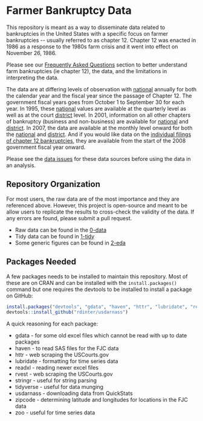 # Farmer Bankruptcy Data

This repository is meant as a way to disseminate data related to bankruptcies in the United States with a specific focus on farmer bankruptcies -- usually referred to as chapter 12. Chapter 12 was enacted in 1986 as a response to the 1980s farm crisis and it went into effect on November 26, 1986.

Please see our [Frequently Asked Questions](FAQ) section to better understand farm bankruptcies (ie chapter 12), the data, and the limitations in interpreting the data.

The data are at differing levels of observation with [national](1-tidy/bankruptcy/national_annual.csv) annually for both the calendar year and the fiscal year since the passage of Chapter 12. The government fiscal years goes from October 1 to September 30 for each year. In 1995, these [national](1-tidy/bankruptcy/national_quarterly.csv) values are available at the quarterly level as well as at the court [district](1-tidy/bankruptcy/district_quarterly.csv) level. In 2001, information on all other chapters of bankruptcy (business and non-business) are available for [national](1-tidy/bankruptcy/national_quarterly_all.csv) and [district](1-tidy/bankruptcy/district_quarterly_all.csv). In 2007, the data are available at the monthly level onward for both the [national](1-tidy/bankruptcy/national_monthly.csv) and [district](1-tidy/bankruptcy/district_monthly.csv). And if you would like data on the [individual filings of chapter 12 bankruptcies](1-tidy/bankruptcy/ch12_bankruptcy_f2008.csv), they are available from the start of the 2008 government fiscal year onward.

Please see the [data issues](FAQ) for these data sources before using the data in an analysis.

<!--- County level data are available annually from 1990 onward and quarterly from September 2008 onward. County level data is generally problematic for bankruptcies because the listed county is for the residence of the bankruptcy filer and this may not correspond to where a business operates. For farmers, we do not find this to be a major issue as a filer of chapter 12 must be active in farming and most farmers will reside at or near their farming operation. --->


## Repository Organization

For most users, the raw data are of the most importance and they are referenced above. However, this project is open-source and meant to be allow users to replicate the results to cross-check the validity of the data. If any errors are found, please submit a pull request.

- Raw data can be found in the [0-data](0-data)
- Tidy data can be found in [1-tidy](1-tidy)
- Some generic figures can be found in [2-eda](2-eda)

## Packages Needed

A few packages needs to be installed to maintain this repository. Most of these are on CRAN and can be installed with the `install.packages()` command but one requires the devtools to be installed to install a package on GitHub:

```R
install.packages("devtools", "gdata", "haven", "httr", "lubridate", "readxl", "rvest", "stringr", "tidyverse", "zipcode", "zoo")
devtools::install_github("rdinter/usdarnass")
```

A quick reasoning for each package:

- gdata - for some old excel files which cannot be read with up to date packages
- haven - to read SAS files for the FJC data
- httr - web scraping the USCourts.gov
- lubridate - formatting for time series data
- readxl - reading newer excel files
- rvest - web scraping the USCourts.gov
- stringr - useful for string parsing
- tidyverse - useful for data munging
- usdarnass - downloading data from QuickStats
- zipcode - determining latitude and longitudes for locations in the FJC data
- zoo - useful for time series data
